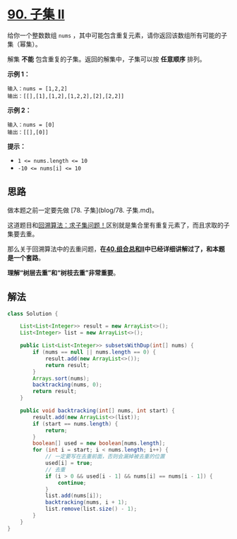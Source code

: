 # [90. 子集 II](https://leetcode.cn/problems/subsets-ii/)

给你一个整数数组 `nums` ，其中可能包含重复元素，请你返回该数组所有可能的子集（幂集）。

解集 **不能** 包含重复的子集。返回的解集中，子集可以按 **任意顺序** 排列。

**示例 1：**

```
输入：nums = [1,2,2]
输出：[[],[1],[1,2],[1,2,2],[2],[2,2]]
```

**示例 2：**

```
输入：nums = [0]
输出：[[],[0]]
```

**提示：**

- `1 <= nums.length <= 10`
- `-10 <= nums[i] <= 10`

## 思路

做本题之前一定要先做 [78. 子集](blog/78. 子集.md)。

这道题目和[回溯算法：求子集问题！](https://mp.weixin.qq.com/s/NNRzX-vJ_pjK4qxohd_LtA)区别就是集合里有重复元素了，而且求取的子集要去重。

那么关于回溯算法中的去重问题，**在[40.组合总和II](https://mp.weixin.qq.com/s/_1zPYk70NvHsdY8UWVGXmQ)中已经详细讲解过了，和本题是一个套路**。

**理解“树层去重”和“树枝去重”非常重要**。

## 解法

```java
class Solution {

    List<List<Integer>> result = new ArrayList<>();
    List<Integer> list = new ArrayList<>();

    public List<List<Integer>> subsetsWithDup(int[] nums) {
        if (nums == null || nums.length == 0) {
            result.add(new ArrayList<>());
            return result;
        }
        Arrays.sort(nums);
        backtracking(nums, 0);
        return result;
    }

    public void backtracking(int[] nums, int start) {
        result.add(new ArrayList<>(list));
        if (start == nums.length) {
            return;
        }
        boolean[] used = new boolean[nums.length];
        for (int i = start; i < nums.length; i++) {
            // 一定要写在去重前面，否则会漏掉被去重的位置
            used[i] = true;
            // 去重
            if (i > 0 && used[i - 1] && nums[i] == nums[i - 1]) {
                continue;
            }
            list.add(nums[i]);
            backtracking(nums, i + 1);
            list.remove(list.size() - 1);
        }
    }
}
```

